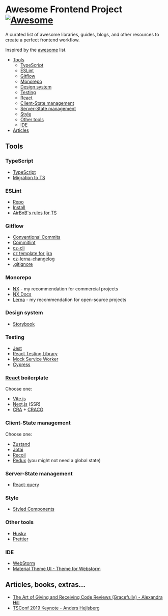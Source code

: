 # Awesome Frontend Project [![Awesome](https://cdn.rawgit.com/sindresorhus/awesome/d7305f38d29fed78fa85652e3a63e154dd8e8829/media/badge.svg)](https://github.com/sindresorhus/awesome)

A curated list of awesome libraries, guides, blogs, and other resources to create a perfect frontend workflow.

Inspired by the [awesome](https://github.com/sindresorhus/awesome) list.

* [Tools](#tools)
  * [TypeScript](#typescript)
  * [ESLint](#eslint)
  * [Gitflow](#gitflow)
  * [Monorepo](#monorepo)
  * [Design system](#design-system)
  * [Testing](#testing)
  * [React](#react)
  * [Client-State management](#client-state-management)
  * [Server-State management](#server-state-management)
  * [Style](#style)
  * [Other tools](#other-tools)
  * [IDE](#ide)
* [Articles](#articles-books-extras)

## Tools


### TypeScript

* [TypeScript](https://github.com/microsoft/TypeScript)
* [Migration to TS](https://github.com/airbnb/ts-migrate)


### ESLint

* [Repo](https://github.com/eslint/eslint)
* [Install](https://eslint.org/docs/user-guide/getting-started)
* [AirBnB's rules for TS](https://github.com/iamturns/eslint-config-airbnb-typescript)


### Gitflow

* [Conventional Commits](https://www.conventionalcommits.org/)
* [Commitlint](https://github.com/conventional-changelog/commitlint)
* [cz-cli](https://github.com/commitizen/cz-cli)
* [cz template for jira](https://github.com/digitalroute/cz-conventional-changelog-for-jira)
* [cz-lerna-changelog](https://github.com/atlassian/cz-lerna-changelog)
* [.gitignore](https://gist.github.com/markbrouch/1026ed545d306febcea4)


### Monorepo

* [NX](https://github.com/nrwl/nx) - my recommendation for commercial projects
* [NX Docs](https://nx.dev/)
* [Lerna](https://github.com/lerna/lerna) - my recommendation for open-source projects


### Design system

* [Storybook](https://github.com/storybookjs/storybook)


### Testing

* [Jest](https://github.com/facebook/jest)
* [React Testing Library](https://github.com/testing-library/react-testing-library)
* [Mock Service Worker](https://github.com/mswjs/msw)
* [Cypress](https://github.com/cypress-io/cypress)


### [React](https://github.com/facebook/react) boilerplate
Choose one:
* [Vite.js](https://github.com/vitejs/vite)
* [Next.js](https://github.com/vercel/next.js) (SSR)
* [CRA](https://github.com/facebook/create-react-app) + [CRACO](https://github.com/gsoft-inc/craco)


### Client-State management
Choose one:
* [Zustand](https://github.com/pmndrs/zustand)
* [Jotai](https://github.com/pmndrs/jotai)
* [Recoil](https://github.com/facebookexperimental/Recoil)
* [Redux](https://github.com/reduxjs/redux) (you might not need a global state)


### Server-State management
* [React-query](https://github.com/tannerlinsley/react-query)


### Style

* [Styled Components](https://github.com/styled-components/styled-components)


### Other tools

* [Husky](https://github.com/typicode/husky)
* [Prettier](https://github.com/prettier/prettier)


### IDE

* [WebStorm](https://www.jetbrains.com/webstorm/)
* [Material Theme UI - Theme for Webstorm](https://plugins.jetbrains.com/plugin/8006-material-theme-ui)


## Articles, books, extras...

* [The Art of Giving and Receiving Code Reviews (Gracefully) - Alexandra Hill](https://www.alexandra-hill.com/2018/06/25/the-art-of-giving-and-receiving-code-reviews/)
* [TSConf 2019 Keynote - Anders Hejlsberg](https://www.youtube.com/watch?v=jmPZztKIFf4)
